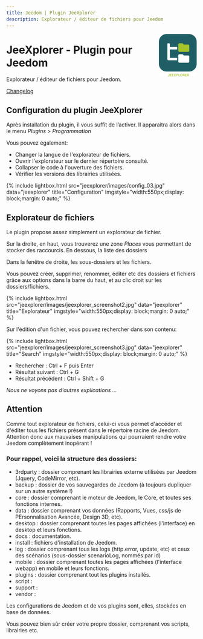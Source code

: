 ```yaml
---
title: Jeedom | Plugin JeeXplorer
description: Explorateur / éditeur de fichiers pour Jeedom
---
```


<img align="right" src="../images/jeexplorer_icon.png" width="100">

# JeeXplorer - Plugin pour Jeedom

Explorateur / éditeur de fichiers pour Jeedom.

[Changelog](changelog.md)<br />

## Configuration du plugin JeeXplorer

Après installation du plugin, il vous suffit de l’activer.
Il apparaitra alors dans le menu *Plugins > Programmation*

Vous pouvez également:
- Changer la langue de l'explorateur de fichiers.
- Ouvrir l'explorateur sur le dernier répertoire consulté.
- Collapser le code à l'ouverture des fichiers.
- Vérifier les versions des librairies utilisées.

{% include lightbox.html src="jeexplorer/images/config_03.jpg" data="jeexplorer" title="Configuration" imgstyle="width:550px;display: block;margin: 0 auto;" %}

## Explorateur de fichiers

Le plugin propose assez simplement un explorateur de fichier.

Sur la droite, en haut, vous trouverez une zone *Places* vous permettant de stocker des raccourcis.
En dessous, la liste des dossiers

Dans la fenêtre de droite, les sous-dossiers et les fichiers.

Vous pouvez créer, supprimer, renommer, éditer etc des dossiers et fichiers grâce aux options dans la barre du haut, et au clic droit sur les dossiers/fichiers.

{% include lightbox.html src="jeexplorer/images/jeexplorer_screenshot2.jpg" data="jeexplorer" title="Explorateur" imgstyle="width:550px;display: block;margin: 0 auto;" %}

Sur l'édition d'un fichier, vous pouvez rechercher dans son contenu:

{% include lightbox.html src="jeexplorer/images/jeexplorer_screenshot3.jpg" data="jeexplorer" title="Search" imgstyle="width:550px;display: block;margin: 0 auto;" %}

- Rechercher : Ctrl + F puis Enter
- Résultat suivant : Ctrl + G
- Résultat précédent : Ctrl + Shift + G

*Nous ne voyons pas d'autres explications ...*


## Attention

Comme tout explorateur de fichiers, celui-ci vous permet d'accéder et d'éditer tous les fichiers présent dans le répertoire racine de Jeedom.
Attention donc aux mauvaises manipulations qui pourraient rendre votre Jeedom complètement inopérant !

### Pour rappel, voici la structure des dossiers:

- 3rdparty : dossier comprenant les librairies externe utilisées par Jeedom (Jquery, CodeMirror, etc).
- backup : dossier de vos sauvegardes de Jeedom (à toujours dupliquer sur un autre système !)
- core : dossier comprenant le moteur de Jeedom, le Core, et toutes ses fonctions internes.
- data : dossier comprenant vos données (Rapports, Vues, css/js de PErsonnalisation Avancée, Design 3D, etc).
- desktop : dossier comprenant toutes les pages affichées (l'interface) en desktop et leurs fonctions.
- docs : documentation.
- install : fichiers d'installation de Jeedom.
- log : dossier comprenant tous les logs (http.error, update, etc) et ceux des scénarios (sous-dossier scenarioLog, nommés par id)
- mobile : dossier comprenant toutes les pages affichées (l'interface webapp) en mobile et leurs fonctions.
- plugins : dossier comprenant tout les plugins installés.
- script :
- support :
- vendor :

Les configurations de Jeedom et de vos plugins sont, elles, stockées en base de données.

Vous pouvez bien sûr créer votre propre dossier, comprenant vos scripts, librairies etc.
